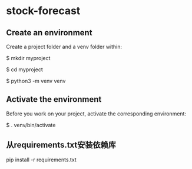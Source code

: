# stock-forecast


## Create an environment

Create a project folder and a venv folder within:

$ mkdir myproject

$ cd myproject

$ python3 -m venv venv

## Activate the environment

Before you work on your project, activate the corresponding environment:

$ . venv/bin/activate


## 从requirements.txt安装依赖库

pip install -r requirements.txt